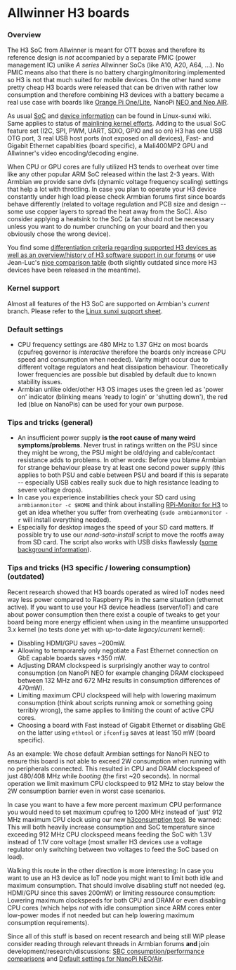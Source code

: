 # Allwinner H3 boards

### Overview

The H3 SoC from Allwinner is meant for OTT boxes and therefore its reference design is _not_ accompanied by a separate PMIC (power management IC) unlike _A series_ Allwinner SoCs (like A10, A20, A64, ...). No PMIC means also that there is no battery charging/monitoring implemented so H3 is not that much suited for mobile devices. On the other hand some pretty cheap H3 boards were released that can be driven with rather low consumption and therefore combining H3 devices with a battery became a real use case with boards like [Orange Pi One/Lite](http://linux-sunxi.org/Orange_Pi_Lite), NanoPi [NEO and Neo AIR](http://linux-sunxi.org/FriendlyARM_NanoPi_NEO).

As usual [SoC](http://linux-sunxi.org/H3) and [device information](http://linux-sunxi.org/Category:H3_Devices) can be found in Linux-sunxi wiki. Same applies to status of [mainlining kernel efforts](http://linux-sunxi.org/Linux_mainlining_effort). Adding to the usual SoC feature set (I2C, SPI, PWM, UART, SDIO, GPIO and so on) H3 has one USB OTG port, 3 real USB host ports (not exposed on all devices), Fast- and Gigabit Ethernet capablities (board specific), a Mali400MP2 GPU and Allwinner's video encoding/decoding engine.

When CPU or GPU cores are fully utilized H3 tends to overheat over time like any other popular ARM SoC released within the last 2-3 years. With Armbian we provide sane dvfs (dynamic voltage frequency scaling) settings that help a lot with throttling. In case you plan to operate your H3 device constantly under high load please check Armbian forums first since boards behave differently (related to voltage regulation and PCB size and design -- some use copper layers to spread the heat away from the SoC). Also consider applying a heatsink to the SoC (a fan should not be necessary unless you want to do number crunching on your board and then you obviously chose the wrong device).

You find some [differentiation criteria regarding supported H3 devices as well as an overview/history of H3 software support in our forums](https://forum.armbian.com/topic/1351-h3-board-buyers-guide/) or use Jean-Luc's [nice comparison table](http://www.cnx-software.com/2016/06/08/allwinner-h3-boards-comparison-tables-with-orange-pi-banana-pi-m2-nanopi-p1-and-h3-olinuxino-nano-boards/#comments) (both slightly outdated since more H3 devices have been released in the meantime).

### Kernel support

Almost all features of the H3 SoC are supported on Armbian's _current_ branch. Please refer to the [Linux sunxi support sheet](https://linux-sunxi.org/Linux_mainlining_effort).

### Default settings

- CPU frequency settings are 480 MHz to 1.37 GHz on most boards (cpufreq governor is _interactive_ therefore the boards only increase CPU speed and consumption when needed). Varity might occur due to different voltage regulators and heat dissipation behaviour. Theoretically lower frequencies are possible but disabled by default due to known stability issues.
- Armbian unlike older/other H3 OS images uses the green led as 'power on' indicator (blinking means 'ready to login' or 'shutting down'), the red led (blue on NanoPis) can be used for your own purpose.

### Tips and tricks (general)

- An insufficient power supply **is the root cause of many weird symptoms/problems**. Never trust in ratings written on the PSU since they might be wrong, the PSU might be old/dying and cable/contact resistance adds to problems. In other words: Before you blame Armbian for strange behaviour please try at least one second power supply (this applies to both PSU and cable between PSU and board if this is separate -- especially USB cables really suck due to high resistance leading to severe voltage drops).
- In case you experience instabilities check your SD card using `armbianmonitor -c $HOME` and think about installing [RPi-Monitor for H3](http://www.cnx-software.com/2016/03/17/rpi-monitor-is-a-web-based-remote-monitor-for-arm-development-boards-such-as-raspberry-pi-and-orange-pi/) to get an idea whether you suffer from overheating (`sudo armbianmonitor -r` will install everything needed).
- Especially for desktop images the speed of your SD card matters. If possible try to use our _nand-sata-install_ script to move the rootfs away from SD card. The script also works with USB disks flawlessly ([some background information](https://forum.armbian.com/topic/793-moving-to-harddisk/)).

### Tips and tricks (H3 specific / lowering consumption) (outdated)

Recent research showed that H3 boards operated as wired IoT nodes need way less power compared to Raspberry Pis in the same situation (ethernet active). If you want to use your H3 device headless (server/IoT) and care about power consumption then there exist a couple of tweaks to get your board being more energy efficient when using in the meantime unsupported 3.x kernel (no tests done yet with up-to-date _legacy_/_current_ kernel):

- Disabling HDMI/GPU saves ~200mW.
- Allowing to temporarely only negotiate a Fast Ethernet connection on GbE capable boards saves +350 mW.
- Adjusting DRAM clockspeed is surprisingly another way to control consumption (on NanoPi NEO for example changing DRAM clockspeed between 132 MHz and 672 MHz results in consumption differences of 470mW).
- Limiting maximum CPU clockspeed will help with lowering maximum consumption (think about scripts running amok or something going terribly wrong), the same applies to limiting the count of active CPU cores.
- Choosing a board with Fast instead of Gigabit Ethernet or disabling GbE on the latter using `ethtool` or `ifconfig` saves at least 150 mW (board specific).

As an example: We chose default Armbian settings for NanoPi NEO to ensure this board is not able to exceed 2W consumption when running with no peripherals connected. This resulted in CPU and DRAM clockspeed of just 480/408 MHz while _booting_ (the first ~20 seconds). In normal operation we limit maximum CPU clockspeed to 912 MHz to stay below the 2W consumption barrier even in worst case scenarios.

In case you want to have a few more percent maximum CPU performance you would need to set maximum cpufreq to 1200 MHz instead of 'just' 912 MHz maximum CPU clock using our new [h3consumption tool](https://forum.armbian.com/topic/1878-testers-wanted-h3consumption-to-be-included-into-future-armbian-releases/). Be warned: This will both heavily increase consumption and SoC temperature since exceeding 912 MHz CPU clockspeed means feeding the SoC with 1.3V instead of 1.1V core voltage (most smaller H3 devices use a voltage regulator only switching between two voltages to feed the SoC based on load).

Walking this route in the other direction is more interesting: In case you want to use an H3 device as IoT node you might want to limit both idle and maximum consumption. That should involve disabling stuff not needed (eg. HDMI/GPU since this saves 200mW) or limiting ressource consumption: Lowering maximum clockspeeds for both CPU and DRAM or even disabling CPU cores (which helps _not_ with idle consumption since ARM cores enter low-power modes if not needed but can help lowering maximum consumption requirements).

Since all of this stuff is based on recent research and being still WiP please consider reading through relevant threads in Armbian forums **and** join development/research/discussions: [SBC consumption/performance comparisons](https://forum.armbian.com/topic/1748-sbc-consumptionperformance-comparisons/) and [Default settings for NanoPi NEO/Air](https://forum.armbian.com/topic/1728-rfc-default-settings-for-nanopi-neoair/).

